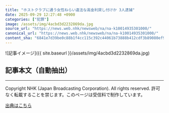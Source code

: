```yaml
---
title: "ホストクラブに通う女性ねらい違法な高金利貸し付けか 3人逮捕"
date: 2025-09-29 12:27:48 +0900
categories: ["犯罪"]
image: /assets/img/4acbd3d2232869da.jpg
source_url: "https://news.web.nhk/newsweb/na/na-k10014935301000/"
canonical_url: "https://news.web.nhk/newsweb/na/na-k10014935301000/"
content_sha: "6841e7d39be0c88b1f4cc115c392c44061b73888b412cdf3b89080ef941ed373"
---
```


![記事イメージ]({{ site.baseurl }}/assets/img/4acbd3d2232869da.jpg)

## 記事本文（自動抽出）
<div><div class="_13tndsj2"><nav aria-label="フッターサイトナビゲーション" class="_13tndsj4"></nav><hr class="esl7kn2s esl7kn1l esl7kn1n _14xli2ae"><p class="esl7kn2s esl7kn1m esl7kn1o _1yvk0f68 _1lugom81">Copyright NHK (Japan Broadcasting Corporation). All rights reserved. 許可なく転載することを禁じます。このページは受信料で制作しています。</p></div></div>

[出典はこちら](https://news.web.nhk/newsweb/na/na-k10014935301000/)
